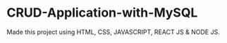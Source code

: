 # CRUD-Application-with-MySQL
Made this project using HTML, CSS, JAVASCRIPT, REACT JS &amp; NODE JS.
